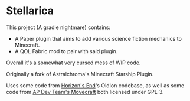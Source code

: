# Stellarica

This project (A gradle nightmare) contains:

- A Paper plugin that aims to add various science fiction mechanics to
  Minecraft.
- A QOL Fabric mod to pair with said plugin.

Overall it's a ~~somewhat~~ very cursed mess of WIP code.

Originally a fork of Astralchroma's Minecraft Starship Plugin.

Uses some code from [Horizon's End](https://github.com/horizonsendmc/)'s OldIon codebase, as well as some code
from [AP Dev Team's Movecraft](https://github.com/APDevTeam/Movecraft/) both licensed under GPL-3.
